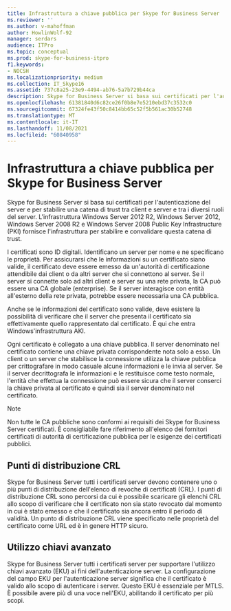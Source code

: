 ```yaml
---
title: Infrastruttura a chiave pubblica per Skype for Business Server
ms.reviewer: ''
ms.author: v-mahoffman
author: HowlinWolf-92
manager: serdars
audience: ITPro
ms.topic: conceptual
ms.prod: skype-for-business-itpro
f1.keywords:
- NOCSH
ms.localizationpriority: medium
ms.collection: IT_Skype16
ms.assetid: 737c8a25-23e9-4494-ab76-5a7b729b44ca
description: Skype for Business Server si basa sui certificati per l'autenticazione del server e per stabilire una catena di trust tra client e server e tra i diversi ruoli del server. L'infrastruttura Windows Server 2012 R2, Windows Server 2012, Windows Server 2008 R2 e Windows Server 2008 Public Key Infrastructure (PKI) fornisce l'infrastruttura per stabilire e convalidare questa catena di trust.
ms.openlocfilehash: 61381840d6c82ce26f0b8e7e5210ebd37c3532c0
ms.sourcegitcommit: 67324fe43f50c8414bb65c52f5b561ac30b52748
ms.translationtype: MT
ms.contentlocale: it-IT
ms.lasthandoff: 11/08/2021
ms.locfileid: "60840958"
---
```

# <a name="public-key-infrastructure-for-skype-for-business-server"></a>Infrastruttura a chiave pubblica per Skype for Business Server
 
Skype for Business Server si basa sui certificati per l'autenticazione del server e per stabilire una catena di trust tra client e server e tra i diversi ruoli del server. L'infrastruttura Windows Server 2012 R2, Windows Server 2012, Windows Server 2008 R2 e Windows Server 2008 Public Key Infrastructure (PKI) fornisce l'infrastruttura per stabilire e convalidare questa catena di trust.
  
I certificati sono ID digitali. Identificano un server per nome e ne specificano le proprietà. Per assicurarsi che le informazioni su un certificato siano valide, il certificato deve essere emesso da un'autorità di certificazione attendibile dai client o da altri server che si connettono al server. Se il server si connette solo ad altri client e server su una rete privata, la CA può essere una CA globale (enterprise). Se il server interagisce con entità all'esterno della rete privata, potrebbe essere necessaria una CA pubblica.
  
Anche se le informazioni del certificato sono valide, deve esistere la possibilità di verificare che il server che presenta il certificato sia effettivamente quello rappresentato dal certificato. È qui che entra Windows'infrastruttura AKI.
  
Ogni certificato è collegato a una chiave pubblica. Il server denominato nel certificato contiene una chiave privata corrispondente nota solo a esso. Un client o un server che stabilisce la connessione utilizza la chiave pubblica per crittografare in modo casuale alcune informazioni e le invia al server. Se il server decrittografa le informazioni e le restituisce come testo normale, l'entità che effettua la connessione può essere sicura che il server conserci la chiave privata al certificato e quindi sia il server denominato nel certificato.
  
> [!NOTE]
> Non tutte le CA pubbliche sono conformi ai requisiti dei Skype for Business Server certificati. È consigliabile fare riferimento all'elenco dei fornitori certificati di autorità di certificazione pubblica per le esigenze dei certificati pubblici. 
  
## <a name="crl-distribution-points"></a>Punti di distribuzione CRL

Skype for Business Server tutti i certificati server devono contenere uno o più punti di distribuzione dell'elenco di revoche di certificati (CRL). I punti di distribuzione CRL sono percorsi da cui è possibile scaricare gli elenchi CRL allo scopo di verificare che il certificato non sia stato revocato dal momento in cui è stato emesso e che il certificato sia ancora entro il periodo di validità. Un punto di distribuzione CRL viene specificato nelle proprietà del certificato come URL ed è in genere HTTP sicuro.
  
## <a name="enhanced-key-usage"></a>Utilizzo chiavi avanzato

Skype for Business Server tutti i certificati server per supportare l'utilizzo chiavi avanzato (EKU) ai fini dell'autenticazione server. La configurazione del campo EKU per l'autenticazione server significa che il certificato è valido allo scopo di autenticare i server. Questo EKU è essenziale per MTLS. È possibile avere più di una voce nell'EKU, abilitando il certificato per più scopi.
  

